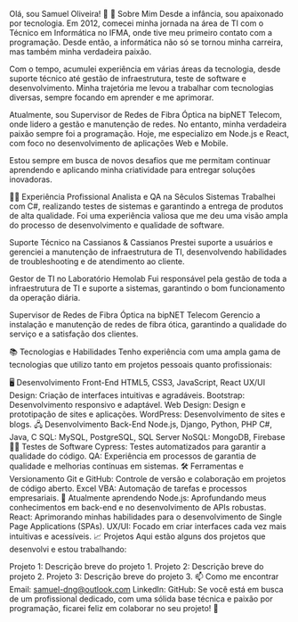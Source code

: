 Olá, sou Samuel Oliveira! 👋
🚀 Sobre Mim
Desde a infância, sou apaixonado por tecnologia. Em 2012, comecei minha jornada na área de TI com o Técnico em Informática no IFMA, onde tive meu primeiro contato com a programação. Desde então, a informática não só se tornou minha carreira, mas também minha verdadeira paixão.

Com o tempo, acumulei experiência em várias áreas da tecnologia, desde suporte técnico até gestão de infraestrutura, teste de software e desenvolvimento. Minha trajetória me levou a trabalhar com tecnologias diversas, sempre focando em aprender e me aprimorar.

Atualmente, sou Supervisor de Redes de Fibra Óptica na bipNET Telecom, onde lidero a gestão e manutenção de redes. No entanto, minha verdadeira paixão sempre foi a programação. Hoje, me especializo em Node.js e React, com foco no desenvolvimento de aplicações Web e Mobile.

Estou sempre em busca de novos desafios que me permitam continuar aprendendo e aplicando minha criatividade para entregar soluções inovadoras.

🧑‍💻 Experiência Profissional
Analista e QA na Sêculos Sistemas
Trabalhei com C#, realizando testes de sistemas e garantindo a entrega de produtos de alta qualidade. Foi uma experiência valiosa que me deu uma visão ampla do processo de desenvolvimento e qualidade de software.

Suporte Técnico na Cassianos & Cassianos
Prestei suporte a usuários e gerenciei a manutenção de infraestrutura de TI, desenvolvendo habilidades de troubleshooting e de atendimento ao cliente.

Gestor de TI no Laboratório Hemolab
Fui responsável pela gestão de toda a infraestrutura de TI e suporte a sistemas, garantindo o bom funcionamento da operação diária.

Supervisor de Redes de Fibra Óptica na bipNET Telecom
Gerencio a instalação e manutenção de redes de fibra ótica, garantindo a qualidade do serviço e a satisfação dos clientes.

📚 Tecnologias e Habilidades
Tenho experiência com uma ampla gama de tecnologias que utilizo tanto em projetos pessoais quanto profissionais:

🖥️ Desenvolvimento Front-End
HTML5, CSS3, JavaScript, React
UX/UI Design: Criação de interfaces intuitivas e agradáveis.
Bootstrap: Desenvolvimento responsivo e adaptável.
Web Design: Design e prototipação de sites e aplicações.
WordPress: Desenvolvimento de sites e blogs.
🖧 Desenvolvimento Back-End
Node.js, Django, Python, PHP
C#, Java, C
SQL: MySQL, PostgreSQL, SQL Server
NoSQL: MongoDB, Firebase
🧑‍💻 Testes de Software
Cypress: Testes automatizados para garantir a qualidade do código.
QA: Experiência em processos de garantia de qualidade e melhorias contínuas em sistemas.
🛠️ Ferramentas e Versionamento
Git e GitHub: Controle de versão e colaboração em projetos de código aberto.
Excel VBA: Automação de tarefas e processos empresariais.
🌱 Atualmente aprendendo
Node.js: Aprofundando meus conhecimentos em back-end e no desenvolvimento de APIs robustas.
React: Aprimorando minhas habilidades para o desenvolvimento de Single Page Applications (SPAs).
UX/UI: Focado em criar interfaces cada vez mais intuitivas e acessíveis.
📈 Projetos
Aqui estão alguns dos projetos que desenvolvi e estou trabalhando:

Projeto 1: Descrição breve do projeto 1.
Projeto 2: Descrição breve do projeto 2.
Projeto 3: Descrição breve do projeto 3.
📫 Como me encontrar
Email: samuel-dng@outlook.com
LinkedIn:
GitHub:
Se você está em busca de um profissional dedicado, com uma sólida base técnica e paixão por programação, ficarei feliz em colaborar no seu projeto! 🚀
